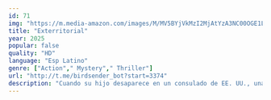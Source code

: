 ```yaml
---
id: 71
img: "https://m.media-amazon.com/images/M/MV5BYjVkMzI2MjAtYzA3NC00OGE1LWEyZDMtODc0YTc5NTZjYzFiXkEyXkFqcGc@._V1_SX300.jpg"
title: "Exterritorial"
year: 2025
popular: false
quality: "HD"
language: "Esp Latino"
genre: ["Action"," Mystery"," Thriller"]
url: "http://t.me/birdsender_bot?start=3374"
description: "Cuando su hijo desaparece en un consulado de EE. UU., una exsoldado de las fuerzas especiales hará lo imposible por encontrarlo... y destapará una oscura conspiración."
---
```

